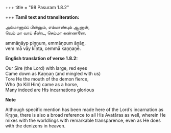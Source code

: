 +++
title = "98 Pasuram 1.8.2"

+++
**Tamil text and transliteration:**

அம்மானாய்ப் பின்னும், எம்மாண்பும் ஆனான்,  
வெம் மா வாய் கீண்ட, செம்மா கண்ணனே.

ammāṉāyp piṉṉum, emmāṇpum āṉāṉ,  
vem mā vāy kīṇṭa, cemmā kaṇṇaṉē.

**English translation of verse 1.8.2:**

Our Sire (the Lord) with large, red eyes  
Came down as Kaṇṇaṉ (and mingled with us)  
Tore He the mouth of the demon fierce,  
Who (to Kill Him) came as a horse,  
Many indeed are His incarnations glorious

**Note**

Although specific mention has been made here of the Lord’s incarnation as Kṛṣṇa, there is also a broad reference to all His Avatāras as well, wherein He mixes with the worldlings with remarkable transparence, even as He does with the denizens in heaven.



